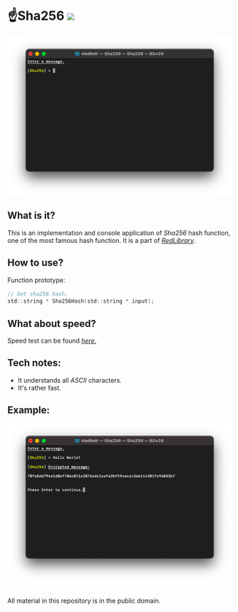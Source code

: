 # ☝️Sha256 ![](https://img.shields.io/apm/l/vim-mode)

![plot](./Screenshots/Sha256_main.png)

## What is it?

This is an implementation and console application of _Sha256_ hash function, one of the most famous hash function. It is a part of [_RedLibrary_](https://github.com/Red-company/RedLibrary).

## How to use?

Function prototype:

```C
// Get sha256 hash.
std::string * Sha256Hash(std::string * input);
```

## What about speed?

Speed test can be found [_here._](https://github.com/Red-Laboratory/exp1_sha256-speedtest)

## Tech notes:

* It understands all _ASCII_ characters.
* It's rather fast.

## Example:

![plot](./Screenshots/Sha256_enc.png)
##
All material in this repository is in the public domain.

